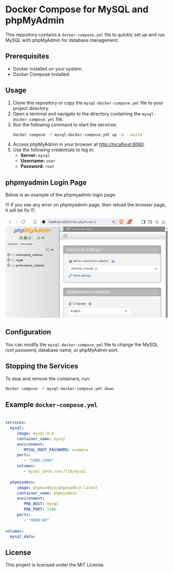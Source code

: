 # Docker Compose for MySQL and phpMyAdmin

This repository contains a `docker-compose.yml` file to quickly set up and run MySQL with phpMyAdmin for database management.

## Prerequisites

- Docker installed on your system.
- Docker Compose installed.

## Usage

1. Clone this repository or copy the `mysql-docker-compose.yml` file to your project directory.
2. Open a terminal and navigate to the directory containing the `mysql-docker-compose.yml` file.
3. Run the following command to start the services:
    ```bash
    docker compose -f mysql-docker-compose.yml up -d --build
    ```
4. Access phpMyAdmin in your browser at [http://localhost:8080](http://localhost:8080).
5. Use the following credentials to log in:
    - **Server:** `mysql`
    - **Username:** `user`
    - **Password:** `root`

## phpmyadmin Login Page

Below is an example of the phpmyadmin login page:

!!! If you see any error on phpmyadmin page, then reload the browser page, it will be fix !!!. 

![phpmyadmin Login Page](./image.png)

## Configuration

You can modify the `mysql-docker-compose.yml` file to change the MySQL root password, database name, or phpMyAdmin port.

## Stopping the Services

To stop and remove the containers, run:
```bash
docker compose -f mysql-docker-compose.yml down
```

## Example `docker-compose.yml`

```yaml

services:
  mysql:
     image: mysql:8.0
     container_name: mysql
     environment:
        MYSQL_ROOT_PASSWORD: example
     ports:
        - "3306:3306"
     volumes:
        - mysql_data:/var/lib/mysql

  phpmyadmin:
     image: phpmyadmin/phpmyadmin:latest
     container_name: phpmyadmin
     environment:
        PMA_HOST: mysql
        PMA_PORT: 3306
     ports:
        - "8080:80"

volumes:
  mysql_data:
```

## License

This project is licensed under the MIT License.  